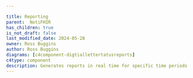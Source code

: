 ```yaml
---

title: Reporting
parent:  NotiFHIR
has_children: true
is_not_draft: false
last_modified_date: 2024-05-28
owner: Ross Buggins
author: Ross Buggins
diagrams: [c4component-digtiallettertatusreports]
c4type: component
description: Generates reports in real time for specific time periods
---
```

